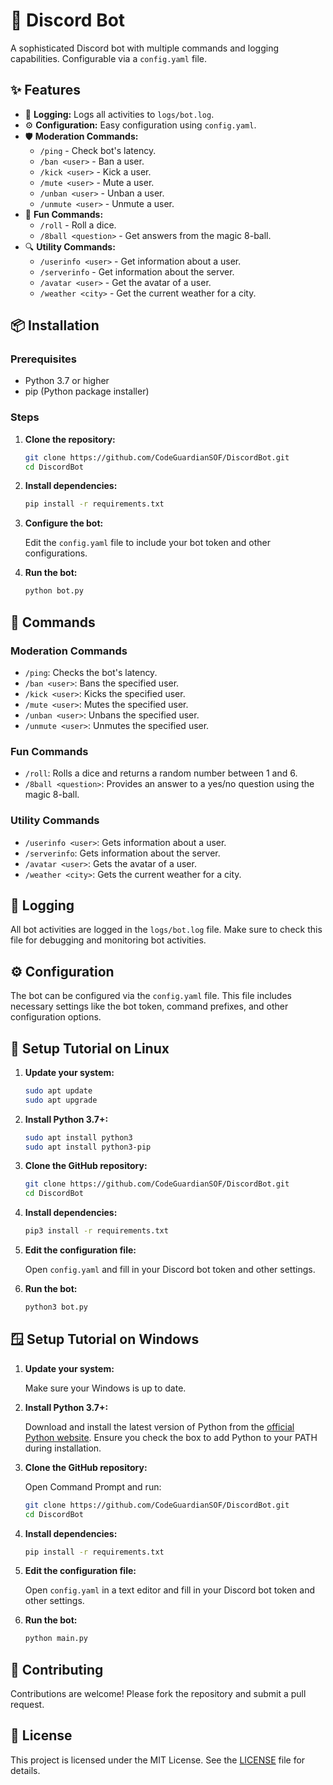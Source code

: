 
# 🤖 Discord Bot

A sophisticated Discord bot with multiple commands and logging capabilities. Configurable via a `config.yaml` file.

## ✨ Features

- 📝 **Logging:** Logs all activities to `logs/bot.log`.
- ⚙️ **Configuration:** Easy configuration using `config.yaml`.
- 🛡️ **Moderation Commands:**
  - `/ping` - Check bot's latency.
  - `/ban <user>` - Ban a user.
  - `/kick <user>` - Kick a user.
  - `/mute <user>` - Mute a user.
  - `/unban <user>` - Unban a user.
  - `/unmute <user>` - Unmute a user.
- 🎲 **Fun Commands:**
  - `/roll` - Roll a dice.
  - `/8ball <question>` - Get answers from the magic 8-ball.
- 🔍 **Utility Commands:**
  - `/userinfo <user>` - Get information about a user.
  - `/serverinfo` - Get information about the server.
  - `/avatar <user>` - Get the avatar of a user.
  - `/weather <city>` - Get the current weather for a city.

## 📦 Installation

### Prerequisites

- Python 3.7 or higher
- pip (Python package installer)

### Steps

1. **Clone the repository:**

   ```bash
   git clone https://github.com/CodeGuardianSOF/DiscordBot.git
   cd DiscordBot
   ```

2. **Install dependencies:**

   ```bash
   pip install -r requirements.txt
   ```

3. **Configure the bot:**

   Edit the `config.yaml` file to include your bot token and other configurations.

4. **Run the bot:**

   ```bash
   python bot.py
   ```

## 🔧 Commands

### Moderation Commands

- `/ping`: Checks the bot's latency.
- `/ban <user>`: Bans the specified user.
- `/kick <user>`: Kicks the specified user.
- `/mute <user>`: Mutes the specified user.
- `/unban <user>`: Unbans the specified user.
- `/unmute <user>`: Unmutes the specified user.

### Fun Commands

- `/roll`: Rolls a dice and returns a random number between 1 and 6.
- `/8ball <question>`: Provides an answer to a yes/no question using the magic 8-ball.

### Utility Commands

- `/userinfo <user>`: Gets information about a user.
- `/serverinfo`: Gets information about the server.
- `/avatar <user>`: Gets the avatar of a user.
- `/weather <city>`: Gets the current weather for a city.

## 📄 Logging

All bot activities are logged in the `logs/bot.log` file. Make sure to check this file for debugging and monitoring bot activities.

## ⚙️ Configuration

The bot can be configured via the `config.yaml` file. This file includes necessary settings like the bot token, command prefixes, and other configuration options.

## 🐧 Setup Tutorial on Linux

1. **Update your system:**

   ```bash
   sudo apt update
   sudo apt upgrade
   ```

2. **Install Python 3.7+:**

   ```bash
   sudo apt install python3
   sudo apt install python3-pip
   ```

3. **Clone the GitHub repository:**

   ```bash
   git clone https://github.com/CodeGuardianSOF/DiscordBot.git
   cd DiscordBot
   ```

4. **Install dependencies:**

   ```bash
   pip3 install -r requirements.txt
   ```

5. **Edit the configuration file:**

   Open `config.yaml` and fill in your Discord bot token and other settings.

6. **Run the bot:**

   ```bash
   python3 bot.py
   ```

## 🪟 Setup Tutorial on Windows

1. **Update your system:**

   Make sure your Windows is up to date.

2. **Install Python 3.7+:**

   Download and install the latest version of Python from the [official Python website](https://www.python.org/downloads/). Ensure you check the box to add Python to your PATH during installation.

3. **Clone the GitHub repository:**

   Open Command Prompt and run:

   ```bash
   git clone https://github.com/CodeGuardianSOF/DiscordBot.git
   cd DiscordBot
   ```

4. **Install dependencies:**

   ```bash
   pip install -r requirements.txt
   ```

5. **Edit the configuration file:**

   Open `config.yaml` in a text editor and fill in your Discord bot token and other settings.

6. **Run the bot:**

   ```bash
   python main.py
   ```

## 🤝 Contributing

Contributions are welcome! Please fork the repository and submit a pull request.

## 📜 License

This project is licensed under the MIT License. See the [LICENSE](LICENSE) file for details.

